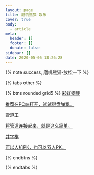 ```yaml
---
layout: page
title: 磨叽熊猫-娱乐
cover: true
body:
  - article
meta:
  header: []
  footer: []
  donate: false
sidebar: []
date: 2020-05-05 18:26:28
---
```


{% note success, 磨叽熊猫-放松一下 %}

{% tabs other %}

<!-- tab 小游戏 -->

{% btns rounded grid5 %}
<a target="_blank" rel="external nofollow noopener noreferrer" href="/play/piano.html">
  <i class="fas fa-fan"></i>彩虹钢琴
  <p>推荐在PC端打开，试试键盘弹奏。</p>
</a>
<a target="_blank" rel="external nofollow noopener noreferrer" href="/play/plumber.html">
  <i class="fas fa-fan"></i>管道工
  <p>将管道连接起来，就是这么简单。</p>
</a>
<a target="_blank" rel="external nofollow noopener noreferrer" href="/play/tictactoe.html">
  <i class="fas fa-fan"></i>井字棋
  <p>可以人机PK，也可以双人PK。</p>
</a>
{% endbtns %}

<!-- endtab -->

{% endtabs %}
